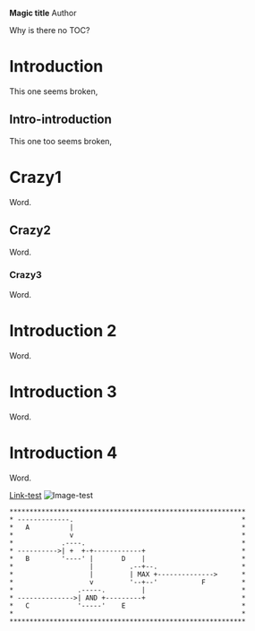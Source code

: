 **Magic title**
				Author

Why is there no TOC?

Introduction
============
This one seems broken,

Intro-introduction
------------------
This one too seems broken,

# Crazy1
Word.

## Crazy2
Word.

### Crazy3
Word.

Introduction 2
==============
Word.

Introduction 3
==============
Word.

Introduction 4
==============
Word.

[Link-test](https://www.google.com)
![Image-test](https://www.google.se/images/branding/googlelogo/1x/googlelogo_color_272x92dp.png)


	***********************************************************
	* -------------.                                          *
	*   A          |                                          *
	*              v                                          *
	*            .----.                                       *
	* ---------->| +  +-+------------+                        *
	*   B        '----' |       D    |                        *
	*                   |         .--+--.                     *
	*                   |         | MAX +-------------->      *
	*                   v         '--+--'           F         *
	*                .-----.         |                        *
	* -------------->| AND +---------+                        *
	*   C            '-----'    E                             *
	*                                                         *
	***********************************************************

